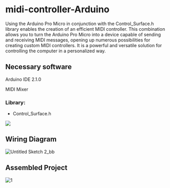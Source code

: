 # midi-controller-Arduino
Using the Arduino Pro Micro in conjunction with the Control_Surface.h library enables the creation of an efficient MIDI controller. This combination allows you to turn the Arduino Pro Micro into a device capable of sending and receiving MIDI messages, opening up numerous possibilities for creating custom MIDI controllers. It is a powerful and versatile solution for controlling the computer in a personalized way.
## Necessary software
Arduino IDE 2.1.0

MIDI Mixer
### Library:
 -  Control_Surface.h
<p>
 <img src="https://img.shields.io/badge/Arduino_IDE-00979D?style=for-the-badge&logo=arduino&logoColor=white" />
</p>

## Wiring Diagram
![Untitled Sketch 2_bb](https://github.com/carlostoni/midi-controller-Arduino/assets/80012970/cbf297d9-bfd0-41df-ae1e-f15f16013b1f)

## Assembled Project
![1](https://github.com/carlostoni/midi-controller-Arduino/assets/80012970/9900e6d0-467a-49f0-99d4-f847f51ae958)

